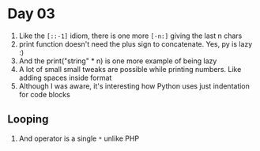 # Day 03

1. Like the `[::-1]` idiom, there is one more `[-n:]` giving the last n chars
1. print function doesn't need the plus sign to concatenate. Yes, py is lazy :)
1. And the print("string" \* n) is one more example of being lazy
1. A lot of small small tweaks are possible while printing numbers. Like adding spaces inside format
1. Although I was aware, it's interesting how Python uses just indentation for code blocks

## Looping

1. And operator is a single `*` unlike PHP
